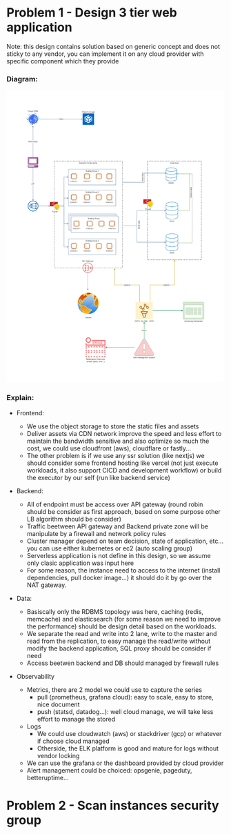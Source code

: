 # Problem 1 - Design 3 tier web application

Note: this design contains solution based on generic concept and does not sticky to any vendor, you can implement it on any cloud provider with specific component which they provide

### Diagram:

![High level design diagram](/diagram.jpg)

### Explain:

* Frontend:
    * We use the object storage to store the static files and assets
    * Deliver assets via CDN network improve the speed and less effort to maintain the bandwidth sensitive and also optimize so much the cost, we could use cloudfront (aws), cloudflare or fastly...
    * The other problem is if we use any ssr solution (like nextjs) we should consider some frontend hosting like vercel (not just execute workloads, it also support CICD and development workflow) or build the executor by our self (run like backend service)

* Backend:
    *  All of endpoint must be access over API gateway (round robin should be consider as first approach, based on some purpose other LB algorithm should be consider)
    * Traffic beetween API gateway and Backend private zone will be manipulate by a firewall and network policy rules
    * Cluster manager depend on team decision, state of application, etc... you can use either kubernetes or ec2 (auto scaling group)
    * Serverless application is not define in this design, so we assume only clasic application was input here
    * For some reason, the instance need to access to the internet (install dependencies, pull docker image...) it should do it by go over the NAT gateway.

* Data:
    * Basiscally only the RDBMS topology was here, caching (redis, memcache) and elasticsearch (for some reason we need to improve the performance) should be design detail based on the workloads.
    * We separate the read and write into 2 lane, write to the master and read from the replication, to easy manage the read/write without modify the backend application, SQL proxy should be consider if need
    * Access beetwen backend and DB should managed by firewall rules

* Observability
    * Metrics, there are 2 model we could use to capture the series
        * pull (prometheus, grafana cloud): easy to scale, easy to store, nice document
        * push (statsd, datadog...): well cloud manage, we will take less effort to manage the stored
    * Logs
        * We could use cloudwatch (aws) or stackdriver (gcp) or whatever if choose cloud managed
        * Otherside, the ELK platform is good and mature for logs without vendor locking
    * We can use the grafana or the dashboard provided by cloud provider
    * Alert management could be choiced: opsgenie, pageduty, betteruptime...

# Problem 2 - Scan instances security group